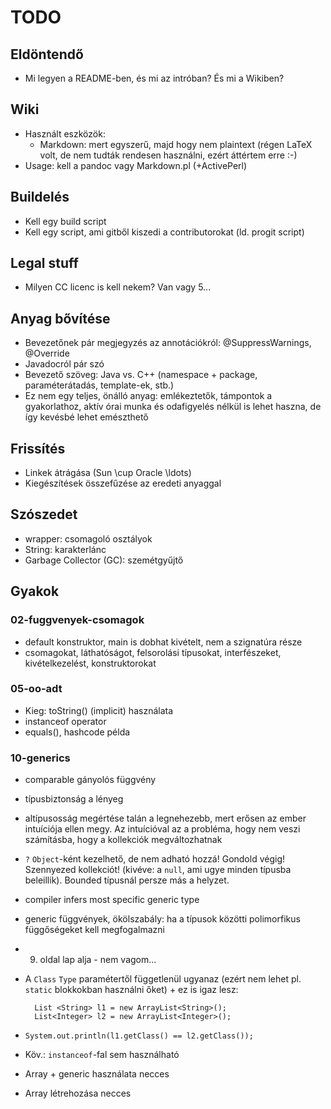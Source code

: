 # TODO #

## Eldöntendő ##
* Mi legyen a README-ben, és mi az intróban? És mi a Wikiben?

## Wiki ##
* Használt eszközök:
	* Markdown: mert egyszerű, majd hogy nem plaintext (régen LaTeX volt, de nem
	  tudták rendesen használni, ezért áttértem erre :-)
* Usage: kell a pandoc vagy Markdown.pl (+ActivePerl)

## Buildelés ##
* Kell egy build script
* Kell egy script, ami gitből kiszedi a contributorokat (ld. progit script)

## Legal stuff ##
* Milyen CC licenc is kell nekem? Van vagy 5...

## Anyag bővítése ##
* Bevezetőnek pár megjegyzés az annotációkról: @SuppressWarnings, @Override
* Javadocról pár szó
* Bevezető szöveg: Java vs. C++ (namespace + package, paraméterátadás,
template-ek, stb.)
* Ez nem egy teljes, önálló anyag: emlékeztetők, támpontok a gyakorlathoz, aktív
órai munka és odafigyelés nélkül is lehet haszna, de így kevésbé lehet
emészthető   

## Frissítés ##
* Linkek átrágása (Sun \cup Oracle \ldots) 
* Kiegészítések összefűzése az eredeti anyaggal

## Szószedet ##
* wrapper: csomagoló osztályok
* String: karakterlánc
* Garbage Collector (GC): szemétgyűjtő

## Gyakok ##
### 02-fuggvenyek-csomagok ###
* default konstruktor, main is dobhat kivételt, nem a szignatúra része
* csomagokat, láthatóságot, felsorolási típusokat, interfészeket,
kivételkezelést, konstruktorokat

### 05-oo-adt ###
* Kieg: toString() (implicit) használata
* instanceof operator
* equals(), hashcode példa

### 10-generics ###
* comparable gányolós függvény
* típusbiztonság a lényeg
* altípusosság megértése talán a legnehezebb, mert erősen az ember intuíciója
  ellen megy. Az intuícióval az a probléma, hogy nem veszi számításba, hogy a
  kollekciók megváltozhatnak
* `?` `Object`-ként kezelhető, de nem adható hozzá! Gondold végig! Szennyezed 
  kollekciót! (kivéve: a `null`, ami ugye minden típusba beleillik). Bounded
  típusnál persze más a helyzet.
* compiler infers most specific generic type
* generic függvények, ökölszabály: ha a típusok közötti polimorfikus
  függőségeket kell megfogalmazni
* 9. oldal lap alja - nem vagom...
* A `Class` `Type` paramétertől függetlenül ugyanaz (ezért nem lehet pl.
  `static` blokkokban használni őket) + ez is igaz lesz:
  
		List <String> l1 = new ArrayList<String>();
		List<Integer> l2 = new ArrayList<Integer>();
		
* `System.out.println(l1.getClass() == l2.getClass());`
* Köv.: `instanceof`-fal sem használható
* Array + generic használata necces
* Array létrehozása necces
